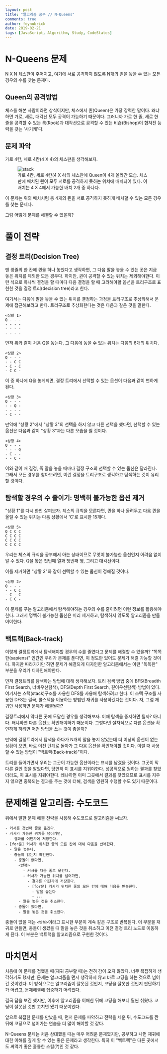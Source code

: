 ```yaml
---
layout: post
title: "알고리즘 공부 // N-Queens"
comments: true
author: feynubrick
date: 2019-02-21
tags: [JavaScript, Algorithm, Study, CodeStates]
---
```


# N-Queens 문제

N X N 체스판이 주어지고, 여기에 서로 공격하지 않도록 N개의 퀸을 놓을 수 있는 모든 경우의 수를 찾는 문제다.

## Queen의 공격방법

체스를 해본 사람이라면 상식이지만, 체스에서 퀸(Queen)은 가장 강력한 말이다.
왜냐하면 가로, 세로, 대각선 모두 공격이 가능하기 때문이다.
그러니까 가로 한 줄, 세로 한 줄을 공격할 수 있는 룩(Rook)과
대각선으로 공격할 수 있는 비숍(Bishop)이 합쳐진 능력을 갖는 '사기캐'다.

## 문제 파악

가로 4칸, 세로 4칸(4 X 4)의 체스판을 생각해보자.

<figure>
  <img src="/assets/nqueens-4by4-chessboard.png" alt="stack"/>
  <figcaption>가로 4칸, 세로 4칸(4 X 4)의 체스판에 Queen이 4개 올라간 모습.
  체스판에 배치된 퀸이 모두 서로를 공격하지 못하는 위치에 배치되어 있다.
  이 배치는 4 X 4에서 가능한 배치 2개 중 하나다.</figcaption>
</figure>

이 문제는 위의 배치처럼 총 4개의 퀸을 서로 공격하지 못하게 배치할 수 있는 모든 경우를 찾는 문제다.

그럼 어떻게 문제를 해결할 수 있을까?

# 풀이 전략

## 결정 트리(Decision Tree)

맨 윗줄의 한 칸에 퀸을 하나 놓았다고 생각하면,
그 다음 말을 놓을 수 있는 곳은 지금 놓은 위치를 제외한 모든 경우다.
하지만, 퀸이 공격할 수 있는 위치는 제외해야한다.
이런 식으로 하나씩 결정을 할 때마다 다음 결정을 할 때 고려해야할 옵션을 트리구조로 표현한 것을 결정 트리(decision tree)라고 한다.

여기서는 다음에 말을 놓을 수 있는 위치를 결정하는 과정을 트리구조로 추상화해서 문제에 접근해보려고 한다.
트리구조로 추상화한다는 것은 다음과 같은 것을 말한다.

```
<상황 1>
Q - - -
- - - -
- - - -
- - - -
```

먼저 위와 같이 처음 Q을 놓는다.
그 다음에 놓을 수 있는 위치는 다음의 6개의 위치다.

```
<상황 2>
Q - - -
- - C C
- C - C
- C C -
```

이 중 하나에 Q을 놓게되면, 결정 트리에서 선택할 수 있는 옵션이 다음과 같이 변하게 된다.

```
<상황 3>
Q - - -
- - Q -
- - - -
- C - -
```

만약에 "상황 2"에서 "상황 3"의 선택을 하지 않고 다른 선택을 했다면, 선택할 수 있는 옵션은 다음과 같이 "상황 3"과는 다른 모습을 띌 것이다.

```
<상황 4>
Q - - -
- - - Q
- C - -
- - C -
```

이와 같이 매 결정, 즉 말을 놓을 때마다 결정 구조의 선택할 수 있는 옵션은 달라진다.
그래서 모든 경우를 찾아보려면, 이런 결정을 트리구조로 생각하고 탐색하는 것이 유리할 것이다.

## 탐색할 경우의 수 줄이기: 명백히 불가능한 옵션 제거

"상황 1"를 다시 한번 살펴보자.
체스의 규칙을 모른다면, 퀸을 하나 올려두고 다음 퀸을 올릴 수 있는 위치는 다음 상황에서 'C'로 표시한 15개다.

```
<상황 5>
Q C C C
C C C C
C C C C
C C C C
```

우리는 체스의 규칙을 공부해서 아는 상태이므로 무엇이 불가능한 옵션인지 어려움 없이 알 수 있다.
Q을 놓은 첫번째 열과 첫번째 행, 그리고 대각선이다.

이를 제거하면 "상황 2"와 같이 선택할 수 있는 옵션이 정해질 것이다.

```
<상황 2>
Q - - -
- - C C
- C - C
- C C -
```

이 문제를 푸는 알고리즘에서 탐색해야하는 경우의 수를 줄이려면 이런 정보를 활용해야한다.
그래서 명백히 불가능한 옵션은 미리 제거하고, 탐색하지 않도록 알고리즘을 만들어야한다.

## 백트랙(Back-track)

이렇게 결정트리에서 탐색해야할 경우의 수를 줄였다고 문제를 해결할 수 있을까?
"똑똑한(sapiens)" 인간인 우리가 문제를 푼다면, 이 정도만 있어도 문제가 해결 가능할 것이다.
하지만 따라가기만 하면 문제가 해결되게 디자인한 알고리즘에서는 이런 "똑똑한" 부분을 우리가 디자인해야한다.

먼저 결정트리를 탐색하는 방법에 대해 생각해보자.
트리 검색 방법 중에 BFS(Breadth First Search, 너비우선탐색), DFS(Depth First Search, 깊이우선탐색) 방법이 있다.
여기서는 스택(stack)구조를 사용한 DFS를 사용해 탐색하려고 한다.
이 스택 구조를 사용한 DFS는 결국, 콜스택을 이용하는 방법인 재귀를 사용하겠다는 것이다.
자, 그럼 재귀만 사용하면 문제가 해결될까?

결정트리에서 막다른 곳에 도달한 경우를 생각해보자.
이때 탐색을 중지하면 될까?
아니다. 왜냐하면 다른 옵션도 확인해야하기 때문이다.
그렇다면 절차적으로 다른 옵션을 확인하게 하려면 어떤 방법을 쓰는 것이 좋을까?

만약에 결정트리에서 탐색을 하다가 N개의 말을 놓지 않았는데 더 이상의 옵션이 없는 상황이 오면,
바로 이전 단계로 돌아가 그 다음 옵션을 확인해야할 것이다.
이럴 때 사용할 수 있는 방법이 "백트랙(Back-track)"이다.

트리를 들어가면서 우리는 그곳이 가능한 옵션이라는 표시를 남겼을 것이다.
그곳이 막다른 길인 것을 알았다면, 당연히 이 표시를 지워야한다.
성공적으로 원하는 결과를 찾았더라도, 이 표시를 지워야한다.
왜냐하면 이미 그곳에서 결과를 찾았으므로 표시를 지우지 않으면 중복되는 결과를 주는 것에 더해,
검색을 영원히 수행할 수도 있기 때문이다.

# 문제해결 알고리즘: 수도코드

위에서 말한 문제 해결 전략을 사용해 수도코드로 알고리즘을 써보자.

```
- 커서를 첫번째 줄로 옮긴다.
- 커서가 가능한 위치를 넘어가면,
  - 결과를 어딘가에 저장한다.
- [for문] 커서가 위치한 줄의 모든 칸에 대해 다음을 반복한다.
  - 말을 놓는다.
  - 충돌이 없는지 확인한다.
    - 충돌이 없다면,
      <반복>
        - 커서를 다음 줄로 옮긴다.
        - 커서가 가능한 위치를 넘어가면,
          - 결과를 어딘가에 저장한다.
          - [for문] 커서가 위치한 줄의 모든 칸에 대해 다음을 반복한다.
            - 말을 놓는다
            - ...
      - 말을 놓은 것을 취소한다.
    - 충돌이 있다면, 
      - 말을 놓은 것을 취소한다.
```

충돌이 없을 때는 `<반복>`이라고 표시한 부분이 계속 같은 구조로 반복된다.
이 부분을 재귀로 만들면, 충돌이 생겼을 때 말을 놓은 것을 취소하고
이전 결정 트리 노드로 이동하게 된다.
이 부분은 백트랙을 알고리즘으로 구현한 것이다.

# 마치면서

처음에 이 문제를 접했을 때(재귀 공부할 때)는 전혀 감이 오지 않았다.
너무 복잡하게 생각하기도 했지만, 문제는 알고리즘을 먼저 생각하지 않고 바로 코딩을 하는 것으로 넘어간 것이었다.
이 방식으로는 알고리즘이 잘못된 것인지, 코딩을 잘못한 것인지 판단하기가 어렵고, 문제해결에 집중하기 어려웠다.

결국 답을 보긴 했지만, 이후에 알고리즘을 이해한 뒤에 코딩을 해보니 훨씬 쉬웠다.
코딩이 잘못된 것만 고치면 됐기 때문이었다.

앞으로 복잡한 문제를 만났을 때, 먼저 문제를 파악하고 전략을 세운 뒤, 수도코드를 짠 뒤에 코딩으로 넘어가는 연습을 더 많이 해야할 것 같다.

N-Queens 문제는 처음 상대했을 때는 매우 어려운 문제였지만, 공부하고 나면 재귀에 대한 이해를 깊게 할 수 있는 좋은 문제라고 생각한다.
특히 이 "백트랙"은 다른 곳에서도 써먹기 좋은 훌륭한 스킬(?)인 것 같다. 